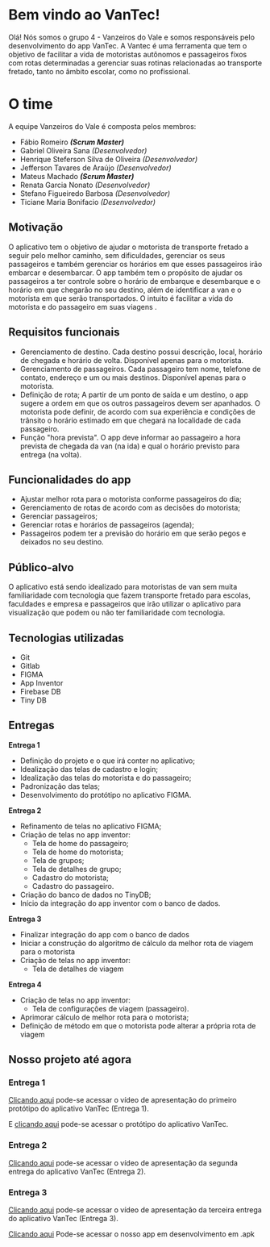 ﻿# Bem vindo ao VanTec!

Olá! Nós somos o grupo 4 - Vanzeiros do Vale e somos responsáveis pelo  desenvolvimento do app VanTec.
A Vantec é uma ferramenta que tem o objetivo de facilitar a vida de motoristas autônomos e passageiros fixos com rotas determinadas a gerenciar suas rotinas relacionadas ao transporte fretado, tanto no âmbito escolar, como no profissional.

# O time

A equipe Vanzeiros do Vale é composta pelos membros:

- Fábio Romeiro ***(Scrum Master)***
-  Gabriel Oliveira Sana *(Desenvolvedor)*
- Henrique Steferson Silva de Oliveira *(Desenvolvedor)*
-  Jefferson Tavares de Araújo *(Desenvolvedor)*
-  Mateus Machado ***(Scrum Master)***
-  Renata Garcia Nonato *(Desenvolvedor)*
- Stefano Figueiredo Barbosa *(Desenvolvedor)*
- Ticiane Maria Bonifacio *(Desenvolvedor)*

## Motivação

O aplicativo tem o objetivo de ajudar o motorista de transporte fretado a seguir pelo melhor caminho, sem dificuldades, gerenciar os seus passageiros e também gerenciar os horários em que esses passageiros irão embarcar e desembarcar. O app também tem o propósito de ajudar os passageiros a ter controle sobre o horário de embarque e desembarque e o horário em que chegarão no seu destino, além de identificar a van e o motorista em que serão transportados. O intuito é facilitar a vida do motorista e do passageiro em suas viagens
.
## Requisitos funcionais
- Gerenciamento de destino. Cada destino possui descrição, local, horário de chegada e horário de volta. Disponível apenas para o motorista.
- Gerenciamento de passageiros. Cada passageiro tem nome, telefone de contato, endereço e um ou mais destinos. Disponível apenas para o motorista.
- Definição de rota; A partir de um ponto de saída e um destino, o app sugere a ordem em que os outros passageiros devem ser apanhados. O motorista pode definir, de acordo com sua experiência e condições de trânsito o horário estimado em que chegará na localidade de cada passageiro.
- Função "hora prevista". O app deve informar ao passageiro a hora prevista de chegada da van (na ida) e qual o horário previsto para entrega (na volta).

## Funcionalidades do app

- Ajustar melhor rota para o motorista conforme passageiros do dia;
- Gerenciamento de rotas de acordo com as decisões do motorista;
- Gerenciar passageiros;
- Gerenciar rotas e horários de passageiros (agenda);
-  Passageiros podem ter a previsão do horário em que serão pegos e deixados no seu destino.

## Público-alvo

O aplicativo está sendo idealizado para motoristas de van sem muita familiaridade com tecnologia que fazem transporte fretado para escolas, faculdades e empresa e passageiros que irão utilizar o aplicativo para visualização que podem ou não ter familiaridade com tecnologia.
## Tecnologias utilizadas
- Git
- Gitlab
- FIGMA
- App Inventor
- Firebase DB
- Tiny DB

## Entregas

**Entrega 1**

- Definição do projeto e o que irá conter no aplicativo;
- Idealização das telas de cadastro e login;
- Idealização das telas do motorista e do passageiro;
- Padronização das telas;
- Desenvolvimento do protótipo no aplicativo FIGMA.

**Entrega 2**

- Refinamento de telas no aplicativo FIGMA; 
- Criação de telas no app inventor:
	- Tela de home do passageiro;
	- Tela de home do motorista;
	- Tela de grupos;
	- Tela de detalhes de grupo;
	- Cadastro do motorista;
	- Cadastro do passageiro.
- Criação do banco de dados no TinyDB;
- Início da integração do app inventor com o banco de dados.

**Entrega 3**

- Finalizar integração do app com o banco de dados
- Iniciar a construção do algoritmo de cálculo da melhor rota de viagem para o motorista
- Criação de telas no app inventor:
	- Tela de detalhes de viagem

**Entrega 4**
- Criação de telas no app inventor:
	- Tela de configurações de viagem (passageiro).
- Aprimorar cálculo de melhor rota para o motorista;
- Definição de método em que o motorista pode alterar a própria rota de viagem

## Nosso projeto até agora

### Entrega 1

[Clicando aqui](https://www.youtube.com/watch?v=VUH1oMZqjPI&feature=youtu.be&ab_channel=MAELZERA) pode-se acessar o vídeo de apresentação do primeiro protótipo do aplicativo VanTec (Entrega 1).


E [clicando aqui](https://www.figma.com/proto/z0x3JJRZZzfIK97mKbpoSF/VANTEC---OFICIAL-(USAR-ESSE)?node-id=95%3A8405&scaling=scale-down) pode-se acessar o protótipo do aplicativo VanTec.

### Entrega 2

[Clicando aqui](https://youtu.be/H7Y1k5Pi1gE) pode-se acessar o vídeo de apresentação da segunda entrega do aplicativo VanTec (Entrega 2).


### Entrega 3

[Clicando aqui](https://www.youtube.com/watch?v=ZSG00gMPchg) pode-se acessar o vídeo de apresentação da terceira entrega do aplicativo VanTec (Entrega 3).

[Clicando aqui](https://drive.google.com/file/d/1l4eW_3MVMtjBxQAigrF-izA269RPKTh0/view?usp=sharing) Pode-se acessar o nosso app em desenvolvimento em .apk







